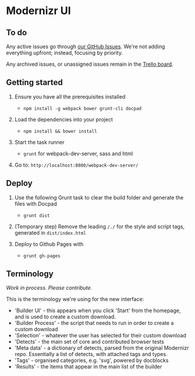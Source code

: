 # Modernizr UI

## To do

Any active issues go through [our GitHub Issues](https://github.com/Modernizr/modernizr-ui/issues). We're not adding everything upfront; instead, focusing by priority.

Any archived issues, or unassigned issues remain in the [Trello board](https://trello.com/b/JNSnhIuf/modernizr-com).

## Getting started

1. Ensure you have all the prerequisites installed
	+ `npm install -g webpack bower grunt-cli docpad`

2. Load the dependencies into your project
	+ `npm install && bower install`

3. Start the task runner
	+ `grunt` for webpack-dev-server, sass and html

4. Go to: `http://localhost:8080/webpack-dev-server/`


## Deploy

1. Use the following Grunt task to clear the build folder and generate the files with Docpad
	+ `grunt dist`

2. (Temporary step) Remove the leading `/./` for the style and script tags, generated in `dist/index.html`

3. Deploy to Github Pages with
	+ `grunt gh-pages`

## Terminology

*Work in process. Please contribute.*

This is the terminology we're using for the new interface:

- 'Builder UI' - this appears when you click 'Start' from the homepage, and is used to create a custom download.
- 'Builder Process' - the script that needs to run in order to create a custom download
- 'Selection' - whatever the user has selected for their custom download
- 'Detects' - the main set of core and contributed browser tests
- 'Meta data' - a dictionary of detects, parsed from the original Modernizr repo. Essentially a list of detects, with attached tags and types.
- 'Tags' - organised categories, e.g. 'svg', powered by docblocks
- 'Results' - the items that appear in the main list of the builder
